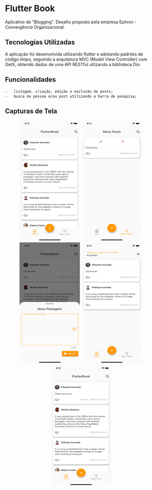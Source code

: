 # Flutter Book

Aplicativo de "Blogging". Desafio proposto pela empresa Ephron - Convergência Organizacional.

## Tecnologias Utilizadas

A aplicação foi desenvolvida utilizando flutter e adotando padrões de código limpo, seguindo a arquitetura MVC (Model View Controller) com GetX, obtendo dados de uma API RESTful utlizando a biblioteca Dio.

## Funcionalidades

    -   listagem, criação, edição e exclusão de posts;
    -   busca de pessoa e/ou post utilizando a barra de pesquisa;

## Capturas de Tela

<div align="center">
	<img width="200" height="400" src="./screenshots/home.png" alt="Início"/>
    <span style="padding-left:2px"></span>
    <img width="200" height="400" src="./screenshots/my_posts.png" alt="Meus Posts"/>
    <span style="padding-left:2px"></span>
    <img width="200" height="400" src="./screenshots/new_post.png" alt="Nova Postagem"/>
    <span style="padding-left:2px"></span>
    <img width="200" height="400" src="./screenshots/searching.png" alt="Meus Posts"/>
    <span style="padding-left:2px"></span>
    <img width="200" height="400" src="./screenshots/home_edited.png" alt="Nova Postagem"/>
</div>